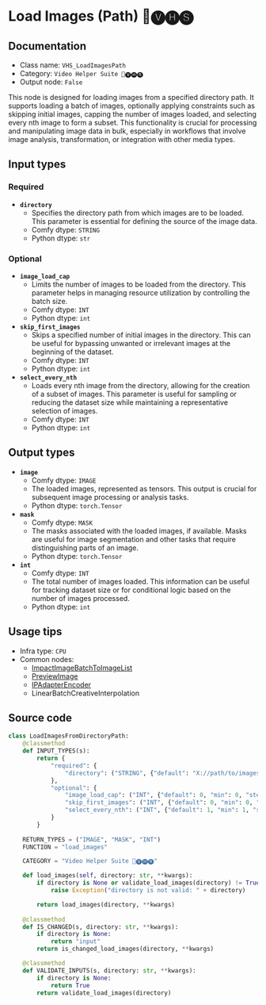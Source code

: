 # Load Images (Path) 🎥🅥🅗🅢
## Documentation
- Class name: `VHS_LoadImagesPath`
- Category: `Video Helper Suite 🎥🅥🅗🅢`
- Output node: `False`

This node is designed for loading images from a specified directory path. It supports loading a batch of images, optionally applying constraints such as skipping initial images, capping the number of images loaded, and selecting every nth image to form a subset. This functionality is crucial for processing and manipulating image data in bulk, especially in workflows that involve image analysis, transformation, or integration with other media types.
## Input types
### Required
- **`directory`**
    - Specifies the directory path from which images are to be loaded. This parameter is essential for defining the source of the image data.
    - Comfy dtype: `STRING`
    - Python dtype: `str`
### Optional
- **`image_load_cap`**
    - Limits the number of images to be loaded from the directory. This parameter helps in managing resource utilization by controlling the batch size.
    - Comfy dtype: `INT`
    - Python dtype: `int`
- **`skip_first_images`**
    - Skips a specified number of initial images in the directory. This can be useful for bypassing unwanted or irrelevant images at the beginning of the dataset.
    - Comfy dtype: `INT`
    - Python dtype: `int`
- **`select_every_nth`**
    - Loads every nth image from the directory, allowing for the creation of a subset of images. This parameter is useful for sampling or reducing the dataset size while maintaining a representative selection of images.
    - Comfy dtype: `INT`
    - Python dtype: `int`
## Output types
- **`image`**
    - Comfy dtype: `IMAGE`
    - The loaded images, represented as tensors. This output is crucial for subsequent image processing or analysis tasks.
    - Python dtype: `torch.Tensor`
- **`mask`**
    - Comfy dtype: `MASK`
    - The masks associated with the loaded images, if available. Masks are useful for image segmentation and other tasks that require distinguishing parts of an image.
    - Python dtype: `torch.Tensor`
- **`int`**
    - Comfy dtype: `INT`
    - The total number of images loaded. This information can be useful for tracking dataset size or for conditional logic based on the number of images processed.
    - Python dtype: `int`
## Usage tips
- Infra type: `CPU`
- Common nodes:
    - [ImpactImageBatchToImageList](../../ComfyUI-Impact-Pack/Nodes/ImpactImageBatchToImageList.md)
    - [PreviewImage](../../Comfy/Nodes/PreviewImage.md)
    - [IPAdapterEncoder](../../ComfyUI_IPAdapter_plus/Nodes/IPAdapterEncoder.md)
    - LinearBatchCreativeInterpolation



## Source code
```python
class LoadImagesFromDirectoryPath:
    @classmethod
    def INPUT_TYPES(s):
        return {
            "required": {
                "directory": ("STRING", {"default": "X://path/to/images", "vhs_path_extensions": []}),
            },
            "optional": {
                "image_load_cap": ("INT", {"default": 0, "min": 0, "step": 1}),
                "skip_first_images": ("INT", {"default": 0, "min": 0, "step": 1}),
                "select_every_nth": ("INT", {"default": 1, "min": 1, "step": 1}),
            }
        }
    
    RETURN_TYPES = ("IMAGE", "MASK", "INT")
    FUNCTION = "load_images"

    CATEGORY = "Video Helper Suite 🎥🅥🅗🅢"

    def load_images(self, directory: str, **kwargs):
        if directory is None or validate_load_images(directory) != True:
            raise Exception("directory is not valid: " + directory)

        return load_images(directory, **kwargs)
    
    @classmethod
    def IS_CHANGED(s, directory: str, **kwargs):
        if directory is None:
            return "input"
        return is_changed_load_images(directory, **kwargs)

    @classmethod
    def VALIDATE_INPUTS(s, directory: str, **kwargs):
        if directory is None:
            return True
        return validate_load_images(directory)

```
